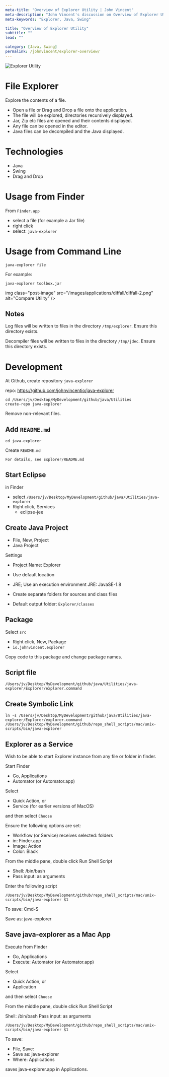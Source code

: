 ```yaml
---
meta-title: "Overview of Explorer Utility | John Vincent"
meta-description: "John Vincent's discussion on Overview of Explorer Utility"
meta-keywords: "Explorer, Java, Swing"

title: "Overview of Explorer Utility"
subtitle: ""
lead: ""

category: [Java, Swing]
permalink: /johnvincent/explorer-overview/
---
```


<img class="post-image" src="/images/applications/explorer/explorer.png" alt="Explorer Utility" />

<!-- end -->

# File Explorer

Explore the contents of a file. 

* Open a file or Drag and Drop a file onto the application.
* The file will be explored, directories recursively displayed.
* Jar, Zip etc files are opened and their contents displayed.
* Any file can be opened in the editor.
* Java files can be decompiled and the Java displayed.


# Technologies

* Java
* Swing
* Drag and Drop

# Usage from Finder

From `Finder.app`

* select a file (for example a Jar file)
* right click
* select: `java-explorer`

# Usage from Command Line

`java-explorer file`

For example:

`java-explorer toolbox.jar`

img class="post-image" src="/images/applications/diffall/diffall-2.png" alt="Compare Utility" />

## Notes

Log files will be written to files in the directory `/tmp/explorer`. Ensure this directory exists. 

Decompiler files will be written to files in the directory `/tmp/jdec`. Ensure this directory exists.

# Development

At Github, create repository `java-explorer`

repo: https://github.com/johnvincentio/java-explorer

```
cd /Users/jv/Desktop/MyDevelopment/github/java/Utilities
create-repo java-explorer
```

Remove non-relevant files.

## Add `README.md`

```
cd java-explorer
```

Create `README.md`

```
For details, see Explorer/README.md
```

## Start Eclipse

in Finder

* select `/Users/jv/Desktop/MyDevelopment/github/java/Utilities/java-explorer`
* Right click, Services
  * eclipse-jee

## Create Java Project

* File, New, Project
* Java Project

Settings

* Project Name: Explorer
* Use default location
* JRE; Use an execution environment JRE: JavaSE-1.8
* Create separate folders for sources and class files

* Default output folder: `Explorer/classes`

## Package

Select `src`

* Right click, New, Package
* `io.johnvincent.explorer`

Copy code to this package and change package names.

## Script file

`/Users/jv/Desktop/MyDevelopment/github/java/Utilities/java-explorer/Explorer/explorer.command`

## Create Symbolic Link

```
ln -s /Users/jv/Desktop/MyDevelopment/github/java/Utilities/java-explorer/Explorer/explorer.command /Users/jv/Desktop/MyDevelopment/github/repo_shell_scripts/mac/unix-scripts/bin/java-explorer
```

## Explorer as a Service

Wish to be able to start Explorer instance from any file or folder in finder.

Start Finder

* Go, Applications
* Automator (or Automator.app)

Select

* Quick Action, or
* Service (for earlier versions of MacOS)

and then select `Choose`

Ensure the following options are set:

* Workflow (or Service) receives selected: folders
* in: Finder.app
* Image: Action
* Color: Black

From the middle pane, double click Run Shell Script

* Shell: /bin/bash
* Pass input: as arguments

Enter the following script

```
/Users/jv/Desktop/MyDevelopment/github/repo_shell_scripts/mac/unix-scripts/bin/java-explorer $1
```

To save: Cmd-S

Save as: java-explorer

## Save java-explorer as a Mac App

Execute from Finder

* Go, Applications
* Execute: Automator (or Automator.app)

Select

* Quick Action, or
* Application

and then select `Choose`

From the middle pane, double click Run Shell Script

Shell: /bin/bash
Pass input: as arguments

```
/Users/jv/Desktop/MyDevelopment/github/repo_shell_scripts/mac/unix-scripts/bin/java-explorer $1
```

To save: 

* File, Save:
* Save as: java-explorer
* Where: Applications

saves java-explorer.app in Applications.
